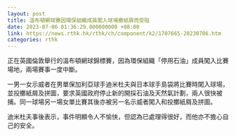 ```yaml
---
layout: post
title: 溫布頓網球賽因環保組織成員闖入球場撒紙屑而受阻
date: 2023-07-06 01:36:29.000000000 +08:00
link: https://news.rthk.hk/rthk/ch/component/k2/1707665-20230706.htm
categories: rthk
---
```


正在英國倫敦舉行的溫布頓網球錦標賽，因為環保組織「停用石油」成員闖入比賽場地，兩場賽事一度中斷。

一男一女示威者在男單保加利亞球手迪米杜夫與日本球手島袋將比賽時闖入球場，並投擲紙屑及拼圖，要求英國政府停止新的開採石油及天然氣計劃，兩人很快被捕。同一球場另一場女單比賽其後亦被另一名示威者闖入和投擲紙屑及拼圖。

迪米杜夫事後表示，事件明顯令人不愉快，但認為已處理得很好，而他亦不擔心自己的安全。

